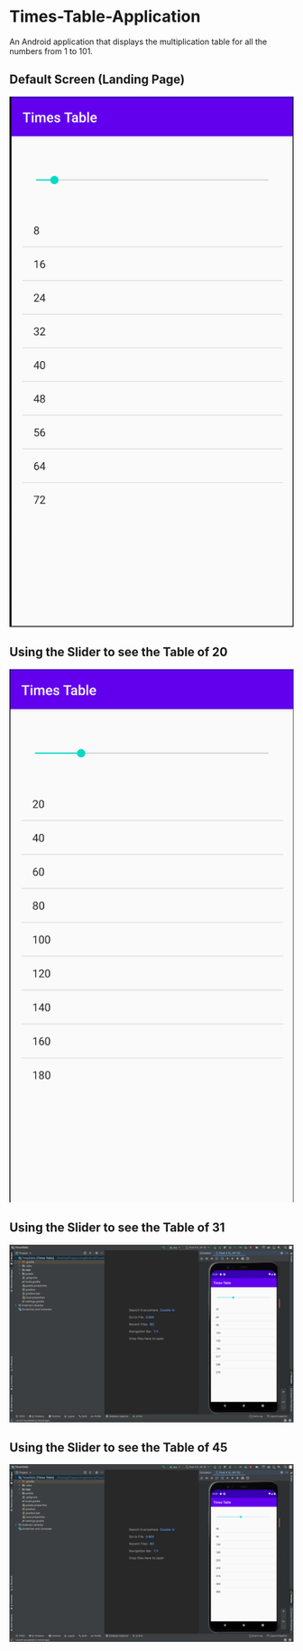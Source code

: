 # Times-Table-Application
An Android application that displays the multiplication table for all the numbers from 1 to 101.

## Default Screen (Landing Page)
!['Default Screen'](landingPage.png)

## Using the Slider to see the Table of 20
!['Table of Twenty'](twentyTable.png)

## Using the Slider to see the Table of 31
!['Table of Twenty'](table31.png)

## Using the Slider to see the Table of 45
!['Table of Twenty'](table45.png)
